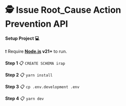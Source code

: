 # 🕵 Issue Root_Cause Action Prevention API

#### Setup Project 💻

❗ Require **[Node.js](https://nodejs.org/) v21+** to run.

**Step 1**
📋 `CREATE SCHEMA irap`

**Step 2**
📋 `yarn install`

**Step 3**
📋 `cp .env.development .env`

**Step 4**
📋 `yarn dev`

